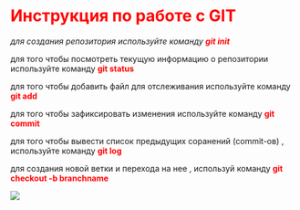 # <span style="color:red"> Инструкция по работе с GIT </span>


_для создания репозитория используйте команду <span style="color:red"> **git init**_</span>

для того чтобы посмотреть текущую информацию о репозитории используйте команду <span style="color:red"> **git status** </span>

для того чтобы добавить файл для отслеживания используйте команду <span style="color:red"> **git add**</span>
 
 для того чтобы зафиксировать изменения используйте команду <span style="color:red"> **git commit**</span>

 для того чтобы вывести список предыдущих соранений (commit-ов) , используйте команду <span style="color:red">**git log** </span>

 для создания новой ветки и перехода на нее , используй команду <span style="color:red">**git checkout -b branchname** </span>


 ![](123.jpg)
